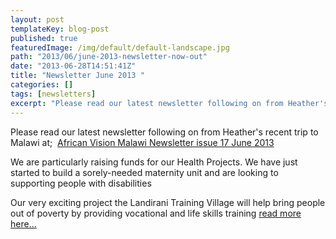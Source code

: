```yaml
---
layout: post
templateKey: blog-post
published: true
featuredImage: /img/default/default-landscape.jpg
path: "2013/06/june-2013-newsletter-now-out"
date: "2013-06-28T14:51:41Z"
title: "Newsletter June 2013 "
categories: []
tags: [newsletters]
excerpt: "Please read our latest newsletter following on from Heather's recent trip to Malawi at;  African Vi..."
---
```


Please read our latest newsletter following on from Heather's recent trip to Malawi at;  [African Vision Malawi Newsletter issue 17 June 2013](https://f000.backblazeb2.com/file/avm-wp-uploads/2013/06/African-Vision-Malawi-Newsletter-issue-17-June-2013.pdf "June 2013 Newsletter")

We are particularly raising funds for our Health Projects. We have just started to build a sorely-needed maternity unit and are looking to supporting people with disabilities

Our very exciting project the Landirani Training Village will help bring people out of poverty by providing vocational and life skills training [read more here...](https://www.africanvision.org.uk/projects/landirani-training-village/)
